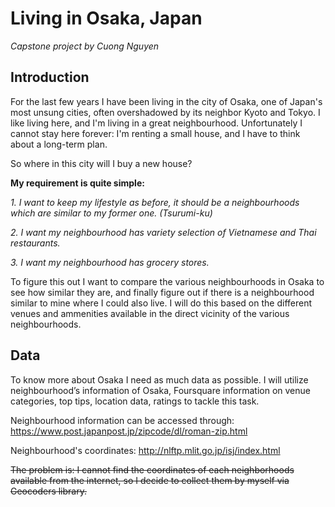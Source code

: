 # Living in Osaka, Japan
*Capstone project by Cuong Nguyen*

## Introduction
For the last few years I have been living in the city of Osaka,  one of Japan's most unsung cities, often overshadowed by its neighbor Kyoto and Tokyo. I like living here, and I'm living in a great neighbourhood. Unfortunately I cannot stay here forever: I'm renting a small house, and I have to think about a long-term plan.

So where in this city will I buy a new house?

**My requirement is quite simple:**

*1. I want to keep my lifestyle as before, it should be a neighbourhoods which are similar to my former one. (Tsurumi-ku)*

*2. I want my neighbourhood has variety selection of Vietnamese and Thai restaurants.*

*3. I want my neighbourhood has grocery stores.*

To figure this out I want to compare the various neighbourhoods in Osaka to see how similar they are, and finally figure out if there is a neighbourhood similar to mine where I could also live. I will do this based on the different venues and ammenities available in the direct vicinity of the various neighbourhoods.

## Data
To know more about Osaka I need as much data as possible.
I will utilize neighbourhood’s information of Osaka, Foursquare information on venue categories, top tips, location data, ratings to tackle this task. 

Neighbourhood information can be accessed through: https://www.post.japanpost.jp/zipcode/dl/roman-zip.html

Neighbourhood's coordinates: http://nlftp.mlit.go.jp/isj/index.html

~~The problem is: I cannot find the coordinates of each neighborhoods available from the internet, so I decide to collect them by myself via Geocoders library.~~
